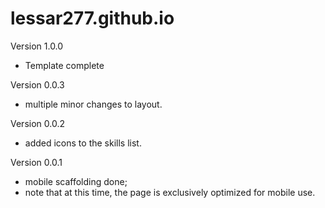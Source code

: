 # lessar277.github.io
Version 1.0.0
- Template complete

Version 0.0.3
- multiple minor changes to layout.

Version 0.0.2
- added icons to the skills list.

Version 0.0.1
- mobile scaffolding done;
- note that at this time, the page is exclusively optimized for mobile use.
